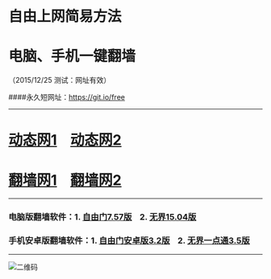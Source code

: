 # 自由上网简易方法
# 电脑、手机一键翻墙
（2015/12/25 测试：网址有效）

####永久短网址：https://git.io/free

***


# <a href="http://dt03.pwnz.org/1225" target="_blank">动态网1</a>&nbsp;&nbsp;&nbsp;&nbsp;<a href="http://dt04.arno.fi/1225" target="_blank">动态网2</a>

# <a href="http://fq01.newca.org" target="_blank">翻墙网1</a>&nbsp;&nbsp;&nbsp;&nbsp;<a href="http://fq02.olife.org" target="_blank">翻墙网2</a>


***

### 电脑版翻墙软件：1. <a href="http://fq02.olife.org/fgget.php?fid=fg757p.zip" target="_blank">自由门7.57版</a>&nbsp;&nbsp;&nbsp;&nbsp;2. <a href="http://fq02.olife.org/fgget.php?fid=u1504.zip" target="_blank">无界15.04版</a>

### 手机安卓版翻墙软件：1. <a href="http://fq02.olife.org/fgget.php?fid=fgma32.apk" target="_blank">自由门安卓版3.2版</a>&nbsp;&nbsp;&nbsp;&nbsp;2. <a href="http://fq02.olife.org/fgget.php?fid=um3.5.apk" target="_blank">无界一点通3.5版</a>

***

![二维码](http://fq02.olife.org/pic/yjfq0.png)
